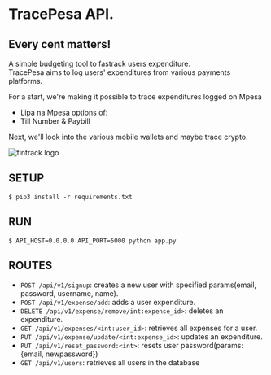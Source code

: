 # TracePesa API.  
## Every cent matters!
A simple budgeting tool to fastrack users expenditure.  
TracePesa aims to log users' expenditures from various payments platforms.  
  
For a start, we're making it possible to trace expenditures logged on Mpesa  
- Lipa na Mpesa options of:
- Till Number & Paybill

Next, we'll look into the various mobile wallets and maybe trace crypto.  
  
![fintrack logo](https://i.imgur.com/I3m75vU.png)  



## SETUP  

```
$ pip3 install -r requirements.txt  
```

## RUN  

```
$ API_HOST=0.0.0.0 API_PORT=5000 python app.py  
```

## ROUTES  

- `POST /api/v1/signup`: creates a new user with specified params(email, password, username, name).  
- `POST /api/v1/expense/add`: adds a user expenditure.  
- `DELETE /api/v1/expense/remove/int:expense_id>`: deletes an expenditure.
- `GET /api/v1/expenses/<int:user_id>`: retrieves all expenses for a user.
- `PUT /api/v1/expense/update/<int:expense_id>`: updates an expenditure.
- `PUT /api/v1/reset_password:<int>`: resets user password(params: {email, newpassword})
- `GET /api/v1/users`: retrieves all users in the database
